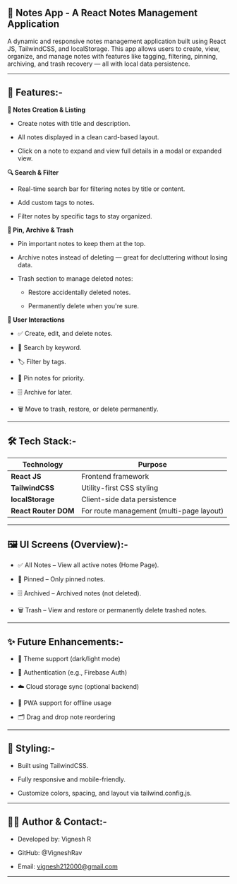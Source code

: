 ## 📝 Notes App - A React Notes Management Application

A dynamic and responsive notes management application built using React JS, TailwindCSS, and localStorage. This app allows users to create, view, organize, and manage notes with features like tagging, filtering, pinning, archiving, and trash recovery — all with local data persistence.

---

## 🚀 Features:-

**📄 Notes Creation & Listing**

- Create notes with title and description.

- All notes displayed in a clean card-based layout.

- Click on a note to expand and view full details in a modal or expanded view.

**🔍 Search & Filter**

- Real-time search bar for filtering notes by title or content.

- Add custom tags to notes.

- Filter notes by specific tags to stay organized.

**📌 Pin, Archive & Trash**

- Pin important notes to keep them at the top.

- Archive notes instead of deleting — great for decluttering without losing data.

- Trash section to manage deleted notes:

  - Restore accidentally deleted notes.

  - Permanently delete when you're sure.

**👤 User Interactions**

- ✅ Create, edit, and delete notes.

- 🔎 Search by keyword.

- 🏷️ Filter by tags.

- 📌 Pin notes for priority.

- 🗄️ Archive for later.

- 🗑️ Move to trash, restore, or delete permanently.

---

## 🛠️ Tech Stack:-

| Technology           | Purpose                                  |
| -------------------- | ---------------------------------------- |
| **React JS**         | Frontend framework                       |
| **TailwindCSS**      | Utility-first CSS styling                |
| **localStorage**     | Client-side data persistence             |
| **React Router DOM** | For route management (multi-page layout) |

---

## 🖼️ UI Screens (Overview):-

- ✅ All Notes – View all active notes (Home Page).

- 📌 Pinned – Only pinned notes.

- 🗄️ Archived – Archived notes (not deleted).

- 🗑️ Trash – View and restore or permanently delete trashed notes.

---

## ✨ Future Enhancements:-

- 🎨 Theme support (dark/light mode)

- 🔐 Authentication (e.g., Firebase Auth)

- ☁️ Cloud storage sync (optional backend)

- 📱 PWA support for offline usage

- 🗂️ Drag and drop note reordering

---

## 🎨 Styling:-

- Built using TailwindCSS.

- Fully responsive and mobile-friendly.

- Customize colors, spacing, and layout via tailwind.config.js.

---

## 🙋‍♂️ Author & Contact:-

- Developed by: Vignesh R

- GitHub: @VigneshRav

- Email: vignesh212000@gmail.com

---
